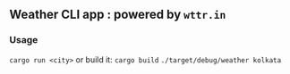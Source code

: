## Weather CLI app : powered by `wttr.in`

### Usage
`cargo run <city>`
or build it: 
`cargo build`
`./target/debug/weather kolkata`